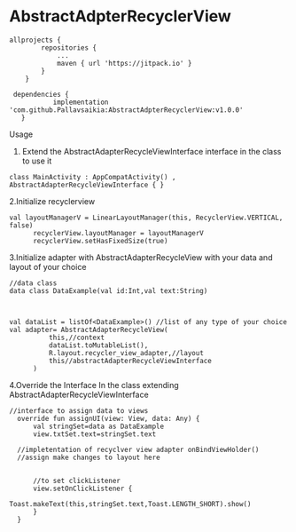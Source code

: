 # AbstractAdpterRecyclerView


```
allprojects {
		repositories {
			...
			maven { url 'https://jitpack.io' }
		}
	}
  ```
 
 ```
  dependencies {
	        implementation 'com.github.Pallavsaikia:AbstractAdpterRecyclerView:v1.0.0'
	}
  ```
  
  
  Usage
  
  1. Extend the AbstractAdapterRecycleViewInterface interface in the class to use it
  
   ```
  class MainActivity : AppCompatActivity() , AbstractAdapterRecycleViewInterface { }
   ```
   
  2.Initialize recyclerview
  ```
  val layoutManagerV = LinearLayoutManager(this, RecyclerView.VERTICAL, false)
        recyclerView.layoutManager = layoutManagerV
        recyclerView.setHasFixedSize(true)
  ```
  3.Initialize adapter with AbstractAdapterRecycleView with your data and layout of your choice
  ```
  //data class
  data class DataExample(val id:Int,val text:String)
  
  
  
  val dataList = listOf<DataExample>() //list of any type of your choice 
  val adapter= AbstractAdapterRecycleView(
            this,//context
            dataList.toMutableList(),
            R.layout.recycler_view_adapter,//layout
            this//abstractAdapterRecycleViewInterface
        )
  ```
  
  4.Override the Interface In the class extending AbstractAdapterRecycleViewInterface
  ```
  //interface to assign data to views
    override fun assignUI(view: View, data: Any) {
        val stringSet=data as DataExample
        view.txtSet.text=stringSet.text
	
	//impletentation of recyclver view adapter onBindViewHolder()
	//assign make changes to layout here
	
	
        //to set clickListener
        view.setOnClickListener {
            Toast.makeText(this,stringSet.text,Toast.LENGTH_SHORT).show()
        }
    }
  ```
